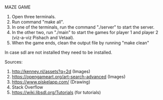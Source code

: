 MAZE GAME

1. Open three terminals.
2. Run command "make all".
3. In one of the terminals, run the command "./server" to start the server.
4. In the other two, run "./main" to start the games for player 1 and player 2 (viz-a-viz Pishach and Vetaal).
5. When the game ends, clean the output file by running "make clean"

In case sdl are not installed they need to be installed.


Sources:
1. http://kenney.nl/assets?q=2d (Images)
2. https://opengameart.org/art-search-advanced (Images)
3. https://www.piskelapp.com/ (Drawing)
4. Stack Overflow
5. https://wiki.libsdl.org/Tutorials (for tutorials)